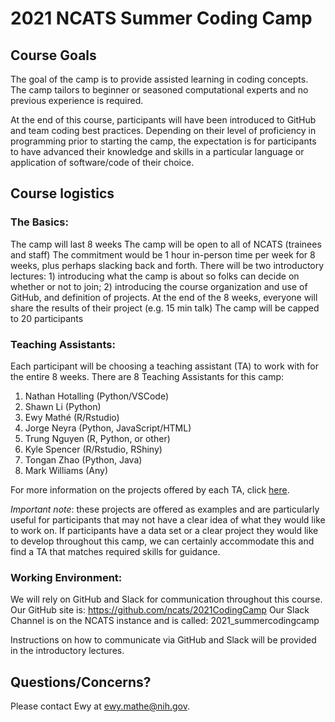 # 2021 NCATS Summer Coding Camp

## Course Goals
The goal of the camp is to provide assisted learning in coding concepts.  The camp tailors to beginner or seasoned computational experts and no previous experience is required.  

At the end of this course, participants will have been introduced to GitHub and team coding best practices.  Depending on their level of proficiency in programming prior to starting the camp, the expectation is for participants to have advanced their knowledge and skills in a particular language or application of software/code of their choice.

## Course logistics
### The Basics:
The camp will last 8 weeks
The camp will be open to all of NCATS (trainees and staff)
The commitment would be 1 hour in-person time per week for 8 weeks, plus perhaps slacking back and forth.
There will be two introductory lectures: 1) introducing what the camp is about so folks can decide on whether or not to join; 2) introducing the course organization and use of GitHub, and definition of projects.
At the end of the 8 weeks, everyone will share the results of their project (e.g. 15 min talk)
The camp will be capped to 20 participants

### Teaching Assistants:
Each participant will be choosing a teaching assistant (TA) to work with for the entire 8 weeks. There are 8 Teaching Assistants for this camp:
1. Nathan Hotalling (Python/VSCode)
2. Shawn Li (Python)
3. Ewy Mathé (R/Rstudio)
4. Jorge Neyra (Python, JavaScript/HTML)
5. Trung Nguyen (R, Python, or other)
6. Kyle Spencer (R/Rstudio, RShiny)
7. Tongan Zhao (Python, Java)
8. Mark Williams (Any)

For more information on the projects offered by each TA, click [here](https://docs.google.com/document/d/1TrKt8btT9JP0UT2jjnN2T41peH0wSOP09Kgsr97kk0o/edit#heading=h.rkpw27ucmawr). 

_Important note_: these projects are offered as examples and are particularly useful for participants that may not have a clear idea of what they would like to work on.  If participants have a data set or a clear project they would like to develop throughout this camp, we can certainly accommodate this and find a TA that matches required skills for guidance.

### Working Environment:
We will rely on GitHub and Slack for communication throughout this course.  
Our GitHub site is: https://github.com/ncats/2021CodingCamp
Our Slack Channel is on the NCATS instance and is called: 2021_summercodingcamp

Instructions on how to communicate via GitHub and Slack will be provided in the introductory lectures.

## Questions/Concerns?
Please contact Ewy at ewy.mathe@nih.gov.

